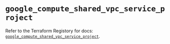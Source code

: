 # `google_compute_shared_vpc_service_project`

Refer to the Terraform Registory for docs: [`google_compute_shared_vpc_service_project`](https://www.terraform.io/docs/providers/google/r/compute_shared_vpc_service_project).
